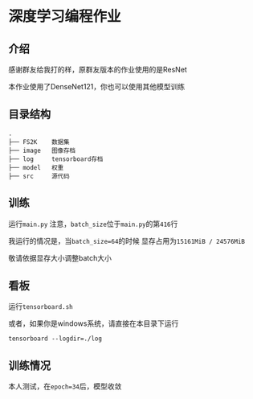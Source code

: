 # 深度学习编程作业
## 介绍
感谢群友给我打的样，原群友版本的作业使用的是ResNet

本作业使用了DenseNet121，你也可以使用其他模型训练
## 目录结构
```
.
├── FS2K    数据集
├── image   图像存档
├── log     tensorboard存档
├── model   权重
├── src     源代码
```
## 训练
运行`main.py`
注意，`batch_size`位于`main.py`的第`416`行

我运行的情况是，当`batch_size=64`的时候
显存占用为`15161MiB / 24576MiB`

敬请依据显存大小调整batch大小
## 看板
运行`tensorboard.sh`

或者，如果你是windows系统，请直接在本目录下运行
```shell
tensorboard --logdir=./log
```
## 训练情况
本人测试，在`epoch=34`后，模型收敛
